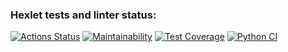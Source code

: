 ### Hexlet tests and linter status:
[![Actions Status](https://github.com/alldost/python-project-50/actions/workflows/hexlet-check.yml/badge.svg)](https://github.com/alldost/python-project-50/actions)
[![Maintainability](https://api.codeclimate.com/v1/badges/16005ca9e19412f1d11d/maintainability)](https://codeclimate.com/github/alldost/python-project-50/maintainability)
[![Test Coverage](https://api.codeclimate.com/v1/badges/16005ca9e19412f1d11d/test_coverage)](https://codeclimate.com/github/alldost/python-project-50/test_coverage)
[![Python CI](https://github.com/alldost/python-project-50/actions/workflows/python-app.yml/badge.svg)](https://github.com/alldost/python-project-50/actions)
